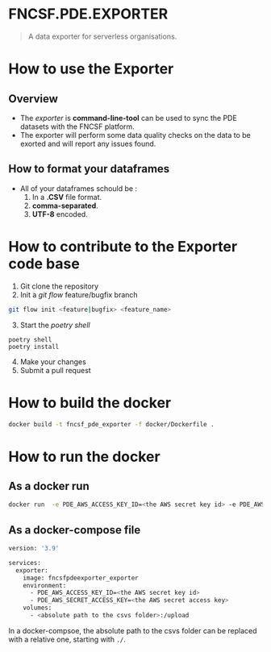 # FNCSF.PDE.EXPORTER
> A data exporter for serverless organisations.

# How to use the Exporter

## Overview

* The *exporter* is **command-line-tool** can be used to sync the PDE datasets with the FNCSF platform. 
* The exporter will perform some data quality checks on the data to be exorted and will report any issues found.

## How to format your dataframes

* All of your dataframes schould be :
    1. In a **.CSV** file format.
    2. **comma-separated**.
    3. **UTF-8** encoded.

# How to contribute to the Exporter code base

1. Git clone the repository
2. Init a *git flow* feature/bugfix branch
```bash
git flow init <feature|bugfix> <feature_name>
```
3. Start the *poetry shell*
```
poetry shell
poetry install
```
4. Make your changes
5. Submit a pull request

# How to build the docker

```bash
docker build -t fncsf_pde_exporter -f docker/Dockerfile .
```

# How to run the docker

## As a docker run
```bash
docker run  -e PDE_AWS_ACCESS_KEY_ID=<the AWS secret key id> -e PDE_AWS_SECRET_ACCESS_KEY=<the AWS secret access key> -v <absolute path to the csvs folder>:/upload fncsf_pde_exporter
```

## As a docker-compose file

```bash
version: '3.9'

services:
  exporter:
    image: fncsfpdeexporter_exporter
    environment:
      - PDE_AWS_ACCESS_KEY_ID=<the AWS secret key id>
      - PDE_AWS_SECRET_ACCESS_KEY=<the AWS secret access key>
    volumes:
      - <absolute path to the csvs folder>:/upload
```

In a docker-compsoe, the absolute path to the csvs folder can be replaced with a relative one, starting with `./`.